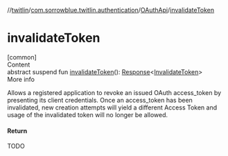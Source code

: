 //[twitlin](../../index.md)/[com.sorrowblue.twitlin.authentication](../index.md)/[OAuthApi](index.md)/[invalidateToken](invalidate-token.md)



# invalidateToken  
[common]  
Content  
abstract suspend fun [invalidateToken](invalidate-token.md)(): [Response](../../com.sorrowblue.twitlin.client/-response/index.md)<[InvalidateToken](../-invalidate-token/index.md)>  
More info  


Allows a registered application to revoke an issued OAuth access_token by presenting its client credentials. Once an access_token has been invalidated, new creation attempts will yield a different Access Token and usage of the invalidated token will no longer be allowed.



#### Return  


TODO

  



